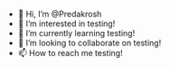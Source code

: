 - 👋 Hi, I’m @Predakrosh
- 👀 I’m interested in testing!
- 🌱 I’m currently learning testing!
- 💞️ I’m looking to collaborate on testing!
- 📫 How to reach me testing!

<!---
Predakrosh/Predakrosh is a ✨ special ✨ repository because its `README.md` (this file) appears on your GitHub profile.
You can click the Preview link to take a look at your changes.
--->
